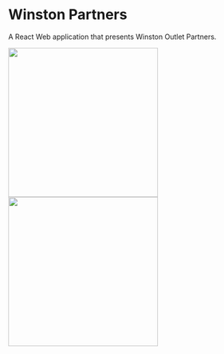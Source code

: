 # Winston Partners
A React Web application that presents Winston Outlet Partners.

<img src="https://i.imgur.com/rFLJcq1.png" width="300"><img src="https://i.imgur.com/mfXioGy.png" width="300">

